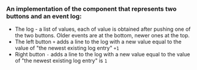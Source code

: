 
### An implementation of the component that represents two buttons and an event log:

- The log - a list of values, each of value is obtained after pushing one of the two buttons. Older events are at the bottom, newer ones at the top.
- The left button ```+``` adds a line to the log with a new value equal to the value of "the newest existing log entry"
```+1```
- Right button ```-``` adds a line to the log with a new value equal to the value of "the newest existing log entry" is ```1```


